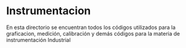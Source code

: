 # Instrumentacion
En esta directorio se encuentran todos los códigos utilizados para la graficacion, medición, calibración y demás códigos para la materia de instrumentación Industrial

